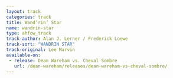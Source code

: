 ```yaml
---
layout: track
categories: track
title: Wand’rin’ Star
name: wandrin-star
type: ahfow_track
track-author: Alan J. Lerner / Frederick Loewe
track-sort: "WANDRIN STAR"
track-original: Lee Marvin
available-on:
 - release: Dean Wareham vs. Cheval Sombre
   url: /dean-wareham/releases/dean-wareham-vs-cheval-sombre/
---
```

